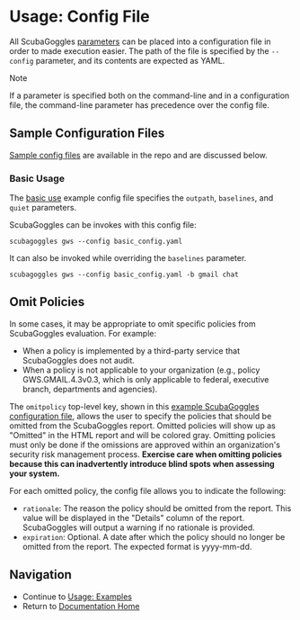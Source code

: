 
# Usage: Config File
All ScubaGoggles [parameters](/docs/usage/Parameters.md) can be placed into a configuration file in order to made execution easier. The path of the file is specified by the `--config` parameter, and its contents are expected as YAML.

> [!NOTE]
> If a parameter is specified both on the command-line and in a configuration file, the command-line parameter has precedence over the config file.

## Sample Configuration Files
[Sample config files](/sample-config-files) are available in the repo and are discussed below.

### Basic Usage
The [basic use](/sample-config-files/basic_config.yaml) example config file specifies the `outpath`, `baselines`, and `quiet` parameters.

ScubaGoggles can be invokes with this config file:
```
scubagoggles gws --config basic_config.yaml
```

It can also be invoked while overriding the `baselines` parameter.
```
scubagoggles gws --config basic_config.yaml -b gmail chat
```

## Omit Policies

In some cases, it may be appropriate to omit specific policies from ScubaGoggles evaluation. For example:
- When a policy is implemented by a third-party service that ScubaGoggles does not audit.
- When a policy is not applicable to your organization (e.g., policy GWS.GMAIL.4.3v0.3, which is only applicable to federal, executive branch, departments and agencies).

The `omitpolicy` top-level key, shown in this [example ScubaGoggles configuration file](/Sample-Config-Files/omit_policies.yaml), allows the user to specify the policies that should be omitted from the ScubaGoggles report. Omitted policies will show up as "Omitted" in the HTML report and will be colored gray. Omitting policies must only be done if the omissions are approved within an organization's security risk management process. **Exercise care when omitting policies because this can inadvertently introduce blind spots when assessing your system.**

For each omitted policy, the config file allows you to indicate the following:
- `rationale`: The reason the policy should be omitted from the report. This value will be displayed in the "Details" column of the report. ScubaGoggles will output a warning if no rationale is provided.
- `expiration`: Optional. A date after which the policy should no longer be omitted from the report. The expected format is yyyy-mm-dd.


## Navigation
- Continue to [Usage: Examples](/docs/usage/Examples.md)
- Return to [Documentation Home](/README.md)
